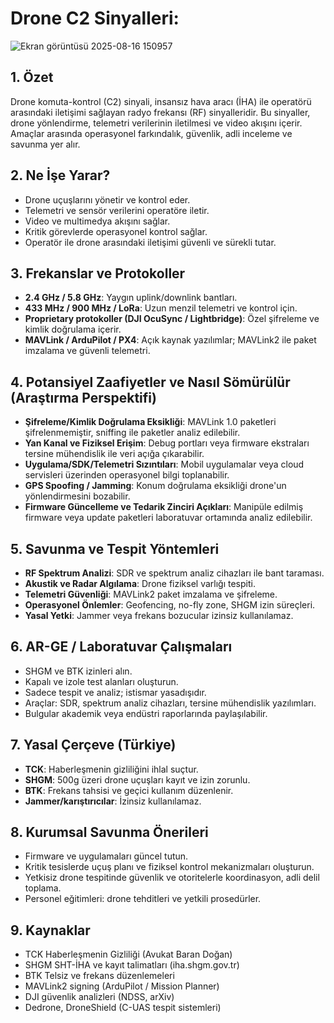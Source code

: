 # Drone C2 Sinyalleri:

![Ekran görüntüsü 2025-08-16 150957](https://github.com/user-attachments/assets/f59d46aa-fdd7-432c-85f2-34757ebe6eb9)

## 1. Özet
Drone komuta-kontrol (C2) sinyali, insansız hava aracı (İHA) ile operatörü arasındaki iletişimi sağlayan radyo frekansı (RF) sinyalleridir. Bu sinyaller, drone yönlendirme, telemetri verilerinin iletilmesi ve video akışını içerir. Amaçlar arasında operasyonel farkındalık, güvenlik, adli inceleme ve savunma yer alır.

## 2. Ne İşe Yarar?
- Drone uçuşlarını yönetir ve kontrol eder.
- Telemetri ve sensör verilerini operatöre iletir.
- Video ve multimedya akışını sağlar.
- Kritik görevlerde operasyonel kontrol sağlar.
- Operatör ile drone arasındaki iletişimi güvenli ve sürekli tutar.

## 3. Frekanslar ve Protokoller
- **2.4 GHz / 5.8 GHz**: Yaygın uplink/downlink bantları.
- **433 MHz / 900 MHz / LoRa**: Uzun menzil telemetri ve kontrol için.
- **Proprietary protokoller (DJI OcuSync / Lightbridge)**: Özel şifreleme ve kimlik doğrulama içerir.
- **MAVLink / ArduPilot / PX4**: Açık kaynak yazılımlar; MAVLink2 ile paket imzalama ve güvenli telemetri.

## 4. Potansiyel Zaafiyetler ve Nasıl Sömürülür (Araştırma Perspektifi)
- **Şifreleme/Kimlik Doğrulama Eksikliği**: MAVLink 1.0 paketleri şifrelenmemiştir, sniffing ile paketler analiz edilebilir.
- **Yan Kanal ve Fiziksel Erişim**: Debug portları veya firmware ekstraları tersine mühendislik ile veri açığa çıkarabilir.
- **Uygulama/SDK/Telemetri Sızıntıları**: Mobil uygulamalar veya cloud servisleri üzerinden operasyonel bilgi toplanabilir.
- **GPS Spoofing / Jamming**: Konum doğrulama eksikliği drone'un yönlendirmesini bozabilir.
- **Firmware Güncelleme ve Tedarik Zinciri Açıkları**: Manipüle edilmiş firmware veya update paketleri laboratuvar ortamında analiz edilebilir.

## 5. Savunma ve Tespit Yöntemleri
- **RF Spektrum Analizi**: SDR ve spektrum analiz cihazları ile bant taraması.
- **Akustik ve Radar Algılama**: Drone fiziksel varlığı tespiti.
- **Telemetri Güvenliği**: MAVLink2 paket imzalama ve şifreleme.
- **Operasyonel Önlemler**: Geofencing, no-fly zone, SHGM izin süreçleri.
- **Yasal Yetki**: Jammer veya frekans bozucular izinsiz kullanılamaz.

## 6. AR-GE / Laboratuvar Çalışmaları
- SHGM ve BTK izinleri alın.
- Kapalı ve izole test alanları oluşturun.
- Sadece tespit ve analiz; istismar yasadışıdır.
- Araçlar: SDR, spektrum analiz cihazları, tersine mühendislik yazılımları.
- Bulgular akademik veya endüstri raporlarında paylaşılabilir.

## 7. Yasal Çerçeve (Türkiye)
- **TCK**: Haberleşmenin gizliliğini ihlal suçtur.
- **SHGM**: 500g üzeri drone uçuşları kayıt ve izin zorunlu.
- **BTK**: Frekans tahsisi ve geçici kullanım düzenlenir.
- **Jammer/karıştırıcılar**: İzinsiz kullanılamaz.

## 8. Kurumsal Savunma Önerileri
- Firmware ve uygulamaları güncel tutun.
- Kritik tesislerde uçuş planı ve fiziksel kontrol mekanizmaları oluşturun.
- Yetkisiz drone tespitinde güvenlik ve otoritelerle koordinasyon, adli delil toplama.
- Personel eğitimleri: drone tehditleri ve yetkili prosedürler.

## 9. Kaynaklar
- TCK Haberleşmenin Gizliliği (Avukat Baran Doğan)
- SHGM SHT-İHA ve kayıt talimatları (iha.shgm.gov.tr)
- BTK Telsiz ve frekans düzenlemeleri
- MAVLink2 signing (ArduPilot / Mission Planner)
- DJI güvenlik analizleri (NDSS, arXiv)
- Dedrone, DroneShield (C-UAS tespit sistemleri)
